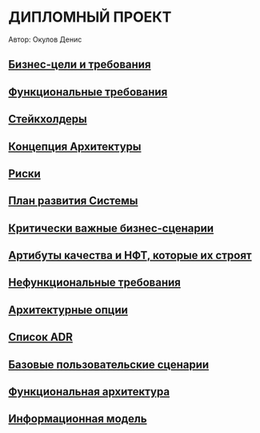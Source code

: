 # ДИПЛОМНЫЙ ПРОЕКТ
Автор: Окулов Денис


##  [Бизнес-цели и требования](https://github.com/OkulovDenis/-/blob/main/1%20%D0%9E%D0%BF%D0%B8%D1%81%D0%B0%D0%BD%D0%B8%D0%B5%20%D0%91%D0%B8%D0%B7%D0%BD%D0%B5%D1%81-%D1%86%D0%B5%D0%BB%D0%B5%D0%B9%20%D0%B8%20%D1%82%D1%80%D0%B5%D0%B1%D0%BE%D0%B2%D0%B0%D0%BD%D0%B8%D0%B9.md#%D0%B1%D0%B8%D0%B7%D0%BD%D0%B5%D1%81-%D1%86%D0%B5%D0%BB%D0%B8)


## [Функциональные требования](https://github.com/OkulovDenis/-/blob/main/2%20%D0%90%D0%BD%D0%B0%D0%BB%D0%B8%D0%B7%20%D1%84%D1%83%D0%BD%D0%BA%D1%86%D0%B8%D0%BE%D0%BD%D0%B0%D0%BB%D1%8C%D0%BD%D1%8B%D1%85%20%D1%82%D1%80%D0%B5%D0%B1%D0%BE%D0%B2%D0%B0%D0%BD%D0%B8%D0%B9.md#%D0%B1%D0%B8%D0%B7%D0%BD%D0%B5%D1%81-%D1%86%D0%B5%D0%BB%D0%B8-%D0%B8-%D1%84%D1%83%D0%BD%D0%BA%D1%86%D0%B8%D0%BE%D0%BD%D0%B0%D0%BB%D1%8C%D0%BD%D1%8B%D0%B5-%D1%82%D1%80%D0%B5%D0%B1%D0%BE%D0%B2%D0%B0%D0%BD%D0%B8%D1%8F)

## [Стейкхолдеры](https://github.com/OkulovDenis/-/blob/main/03%20%D0%A1%D1%82%D0%B5%D0%B9%D1%85%D0%BE%D0%BB%D0%B4%D0%B5%D1%80%D1%8B%20%D0%B8%20%D0%B8%D0%BD%D1%82%D0%B5%D1%80%D0%B5%D1%81%D1%8B.md#%D1%81%D1%82%D0%B5%D0%B9%D0%BA%D1%85%D0%BE%D0%BB%D0%B4%D0%B5%D1%80%D1%8B-%D0%B8-%D0%B8%D1%85-%D0%B8%D0%BD%D1%82%D0%B5%D1%80%D0%B5%D1%81%D1%8B)


## [Концепция Архитектуры](https://github.com/OkulovDenis/-/blob/main/4%20%D0%9A%D0%BE%D0%BD%D1%86%D0%B5%D0%BF%D1%86%D0%B8%D1%8F%20%D0%98%D0%A2-%D0%B0%D1%80%D1%85%D0%B8%D1%82%D0%B5%D0%BA%D1%82%D1%83%D1%80%D1%8B.vsdx)



## [Риски](https://github.com/OkulovDenis/-/blob/main/5%20%D0%A0%D0%B8%D1%81%D0%BA%D0%B8%20%D0%B8%20%D1%81%D0%BF%D0%BE%D1%81%D0%BE%D0%B1%D1%8B%20%D1%83%D0%BF%D1%80%D0%B0%D0%B2%D0%BB%D0%B5%D0%BD%D0%B8%D1%8F%20%D0%B8%D0%BC%D0%B8.md#%D1%80%D0%B8%D1%81%D0%BA%D0%B8-%D0%B8-%D1%81%D0%BF%D0%BE%D1%81%D0%BE%D0%B1%D1%8B-%D1%83%D0%BF%D1%80%D0%B0%D0%B2%D0%BB%D0%B5%D0%BD%D0%B8%D1%8F-%D0%B8%D0%BC%D0%B8)


## [План развития Системы](https://github.com/OkulovDenis/-/blob/main/6%20%D0%9F%D0%BB%D0%B0%D0%BD%20%D1%80%D0%B0%D0%B7%D0%B2%D0%B8%D1%82%D0%B8%D1%8F%20%D0%A1%D0%B8%D1%81%D1%82%D0%B5%D0%BC%D1%8B.md#%D0%BF%D0%BB%D0%B0%D0%BD-%D1%80%D0%B0%D0%B7%D0%B2%D0%B8%D1%82%D0%B8%D1%8F-%D1%84%D1%83%D0%BD%D0%BA%D1%86%D0%B8%D0%BE%D0%BD%D0%B0%D0%BB%D1%8C%D0%BD%D0%BE%D1%81%D1%82%D0%B8-%D1%81%D0%B8%D1%81%D1%82%D0%B5%D0%BC%D1%8B)

##  [Критически важные бизнес-сценарии](https://github.com/OkulovDenis/-/blob/main/7%20%D0%9A%D1%80%D0%B8%D1%82%D0%B8%D1%87%D0%B5%D1%81%D0%BA%D0%B8%20%D0%B2%D0%B0%D0%B6%D0%BD%D1%8B%D0%B5%20%D0%B1%D0%B8%D0%B7%D0%BD%D0%B5%D1%81-%D1%81%D1%86%D0%B5%D0%BD%D0%B0%D1%80%D0%B8%D0%B8.md#%D0%BA%D1%80%D0%B8%D1%82%D0%B8%D1%87%D0%B5%D1%81%D0%BA%D0%B8%D0%B5-%D0%B1%D0%B8%D0%B7%D0%BD%D0%B5%D1%81-%D1%81%D1%86%D0%B5%D0%BD%D0%B0%D1%80%D0%B8%D0%B8)

## [Артибуты качества и НФТ, которые их строят](https://github.com/OkulovDenis/-/blob/main/8%20%D0%90%D1%82%D1%80%D0%B8%D0%B1%D1%83%D1%82%D1%8B%20%D0%BA%D0%B0%D1%87%D0%B5%D1%81%D1%82%D0%B2%D0%B0%20%D0%A1%D0%B8%D1%81%D1%82%D0%B5%D0%BC%D1%8B.md#%D0%B0%D1%82%D1%80%D0%B8%D0%B1%D1%83%D1%82%D1%8B-%D0%BA%D0%B0%D1%87%D0%B5%D1%81%D1%82%D0%B2%D0%B0-%D1%81%D0%B8%D1%81%D1%82%D0%B5%D0%BC%D1%8B)

## [Нефункциональные требования](https://github.com/OkulovDenis/-/blob/main/9%20%D0%9D%D0%B5%D1%84%D1%83%D0%BD%D0%BA%D1%86%D0%B8%D0%BE%D0%BD%D0%B0%D0%BB%D1%8C%D0%BD%D1%8B%D0%B5%20%D1%82%D1%80%D0%B5%D0%B1%D0%BE%D0%B2%D0%B0%D0%BD%D0%B8%D1%8F.md#%D0%B1%D0%B8%D0%B7%D0%BD%D0%B5%D1%81-%D1%86%D0%B5%D0%BB%D0%B8)

## [Архитектурные опции](https://github.com/OkulovDenis/-/blob/main/10%20%D0%90%D1%80%D1%85%D0%B8%D1%82%D0%B5%D0%BA%D1%82%D1%83%D1%80%D0%BD%D1%8B%D0%B5%20%D0%BE%D0%BF%D1%86%D0%B8%D0%B8.md#%D0%B0%D1%80%D1%85%D0%B8%D1%82%D0%B5%D0%BA%D1%82%D1%83%D1%80%D0%BD%D1%8B%D0%B5-%D0%BE%D0%BF%D1%86%D0%B8%D0%B8)

## [Список ADR](https://github.com/OkulovDenis/-/blob/main/11%20ADR.md#%D1%81%D0%BF%D0%B8%D1%81%D0%BE%D0%BA-adr)

## [Базовые пользовательские сценарии](https://github.com/OkulovDenis/-/blob/main/12%20%D0%9E%D1%81%D0%BD%D0%BE%D0%B2%D0%BD%D1%8B%D0%B5%20%D1%81%D1%86%D0%B5%D0%BD%D0%B0%D1%80%D0%B8%D0%B8%20%D1%80%D0%B0%D0%B1%D0%BE%D1%82%D1%8B%20%D0%A1%D0%B8%D1%81%D1%82%D0%B5%D0%BC%D1%8B.md#%D0%BE%D1%81%D0%BD%D0%BE%D0%B2%D0%BD%D1%8B%D0%B5-%D1%81%D1%86%D0%B5%D0%BD%D0%B0%D1%80%D0%B8%D0%B8-%D1%80%D0%B0%D0%B1%D0%BE%D1%82%D1%8B-%D1%81%D0%B8%D1%81%D1%82%D0%B5%D0%BC%D1%8B)

## [Функциональная архитектура](https://github.com/OkulovDenis/-/blob/main/14.1%20%D0%A4%D1%83%D0%BD%D0%BA%D1%86%D0%B8%D0%BE%D0%BD%D0%B0%D0%BB%D1%8C%D0%BD%D0%B0%D1%8F%20%D0%BC%D0%BE%D0%B4%D0%B5%D0%BB%D1%8C.md#%D1%84%D1%83%D0%BD%D0%BA%D1%86%D0%B8%D0%BE%D0%BD%D0%B0%D0%BB%D1%8C%D0%BD%D0%BE%D0%B5-%D0%BF%D1%80%D0%B5%D0%B4%D1%81%D1%82%D0%B0%D0%B2%D0%BB%D0%B5%D0%BD%D0%B8%D0%B5-%D1%81%D0%B8%D1%81%D1%82%D0%B5%D0%BC%D1%8B)

## [Информационная модель](https://github.com/OkulovDenis/-/blob/main/14.2%20%D0%98%D0%BD%D1%84%D0%BE%D1%80%D0%BC%D0%B0%D1%86%D0%B8%D0%BE%D0%BD%D0%BD%D0%B0%D1%8F%20%D0%BC%D0%BE%D0%B4%D0%B5%D0%BB%D1%8C.md#%D0%B8%D0%BD%D1%84%D0%BE%D1%80%D0%BC%D0%B0%D1%86%D0%B8%D0%BE%D0%BD%D0%BD%D0%BE%D0%B5-%D0%BF%D1%80%D0%B5%D0%B4%D1%81%D1%82%D0%B0%D0%B2%D0%BB%D0%B5%D0%BD%D0%B8%D0%B5-%D1%81%D0%B8%D1%81%D1%82%D0%B5%D0%BC%D1%8B)









